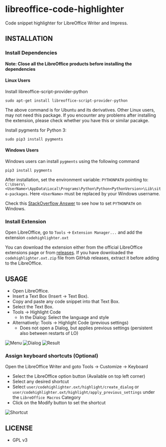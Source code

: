 # libreoffice-code-highlighter
Code snippet highlighter for LibreOffice Writer and Impress.

## INSTALLATION

### Install Dependencies
**Note: Close all the LibreOffice products before installing the dependencies**

#### Linux Users
Install libreoffice-script-provider-python
```
sudo apt-get install libreoffice-script-provider-python
```
The above command is for Ubuntu and its derivatives. Other Linux users, may not need this package.
If you encounter any problems after installing the extension, please check whether you have this or similar pacakge.

Install pygments for Python 3:
```
sudo pip3 install pygments
```

#### Windows Users
Windows users can install `pygments` using the following command
```
pip3 install pygments
```
After installation, set the environment variable: `PYTHONPATH` pointing to: `C:\Users\<UserName>\AppData\Local\Programs\Python\Python<PythonVersion>\Lib\site-packages`.
Here `<UserName>` must be replaced by your Windows username.

Check this [StackOverflow Answer](https://stackoverflow.com/a/4855685/4382663) to see how to set `PYTHONPATH` on Windows.

### Install Extension
Open LibreOffice, go to `Tools` -> `Extension Manager...` and add the extension `codehighlighter.oxt`

You can download the extension either from the official LibreOffice extensions page or from [releases](https://github.com/slgobinath/libreoffice-code-highlighter/releases).
If you have downloaded the `codehighlighter.oxt.zip` file from GitHub releases, extract it before adding to the LibreOffice.

## USAGE
- Open LibreOffice.
- Insert a Text Box (Insert -> Text Box).
- Copy and paste any code snippet into that Text Box.
- Select the Text Box.
- Tools -> Highlight Code
  - In the Dialog: Select the language and style
- Alternatively: Tools -> Highlight Code (previous settings)
  - Does not open a Dialog, but applies previous settings (persistent also between restarts of LO)

![Menu](screenshots/code-highlighter-menu.png?raw=true "Menu")
![Dialog](screenshots/code-highlighter-dialog.png?raw=true "Dialog")
![Result](screenshots/code-highlighter-result.png?raw=true "Result")

### Assign keyboard shortcuts (Optional)
Open the LibreOffice Writer and goto Tools -> Customize -> Keyboard
- Select the LibreOffice option button (Available on top left corner)
- Select any desired shortcut
- Select `user/codehighlighter.oxt/highlight/create_dialog` or `user/codehighlighter.oxt/highlight/apply_previous_settings` under the `LibreOffice Macros` Category
- Click on the Modify button to set the shortcut

![Shortcut](screenshots/code-highlighter-shortcut.png?raw=true "Shortcut")

## LICENSE
 - GPL v3
